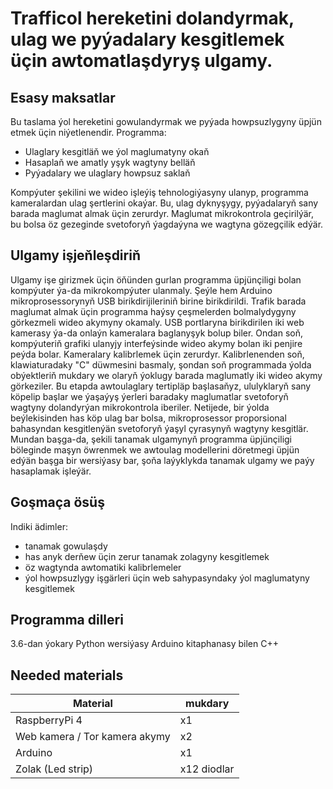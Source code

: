 # Trafficol hereketini dolandyrmak, ulag we pyýadalary kesgitlemek üçin awtomatlaşdyryş ulgamy.

## Esasy maksatlar

Bu taslama ýol hereketini gowulandyrmak we pyýada howpsuzlygyny üpjün etmek üçin niýetlenendir.
Programma:
+ Ulaglary kesgitläň we ýol maglumatyny okaň
+ Hasaplaň we amatly yşyk wagtyny belläň
+ Pyýadalary we ulaglary howpsuz saklaň

Kompýuter şekilini we wideo işleýiş tehnologiýasyny ulanyp, programma kameralardan ulag şertlerini okaýar. Bu, ulag dyknyşygy, pyýadalaryň sany barada maglumat almak üçin zerurdyr.
Maglumat mikrokontrola geçirilýär, bu bolsa öz gezeginde svetoforyň ýagdaýyna we wagtyna gözegçilik edýär.

## Ulgamy işjeňleşdiriň

Ulgamy işe girizmek üçin öňünden gurlan programma üpjünçiligi bolan kompýuter ýa-da mikrokompýuter ulanmaly. Şeýle hem Arduino mikroprosessorynyň USB birikdirijileriniň birine birikdirildi. Trafik barada maglumat almak üçin programma haýsy çeşmelerden bolmalydygyny görkezmeli
wideo akymyny okamaly. USB portlaryna birikdirilen iki web kamerasy ýa-da onlaýn kameralara baglanyşyk bolup biler.
Ondan soň, kompýuteriň grafiki ulanyjy interfeýsinde wideo akymy bolan iki penjire peýda bolar. Kameralary kalibrlemek üçin zerurdyr. Kalibrlenenden soň, klawiaturadaky "C" düwmesini basmaly, şondan soň programmada ýolda obýektleriň mukdary we olaryň ýoklugy barada maglumatly iki wideo akymy görkeziler. Bu etapda awtoulaglary tertipläp başlasaňyz, ululyklaryň sany köpelip başlar we ýaşaýyş ýerleri baradaky maglumatlar svetoforyň wagtyny dolandyrýan mikrokontrola iberiler. Netijede, bir ýolda beýlekisinden has köp ulag bar bolsa, mikroprosessor proporsional bahasyndan kesgitlenýän svetoforyň ýaşyl çyrasynyň wagtyny kesgitlär.
Mundan başga-da, şekili tanamak ulgamynyň programma üpjünçiligi böleginde maşyn öwrenmek we awtoulag modellerini döretmegi üpjün edýän başga bir wersiýasy bar, şoňa laýyklykda tanamak ulgamy we paýy hasaplamak işleýär.

## Goşmaça ösüş

Indiki ädimler:
+ tanamak gowulaşdy
+ has anyk derňew üçin zerur tanamak zolagyny kesgitlemek
+ öz wagtynda awtomatiki kalibrlemeler
+ ýol howpsuzlygy işgärleri üçin web sahypasyndaky ýol maglumatyny kesgitlemek

## Programma dilleri

3.6-dan ýokary Python wersiýasy
Arduino kitaphanasy bilen C++

## Needed materials

Material | mukdary
---------|------
RaspberryPi 4 | x1
Web kamera / Tor kamera akymy | x2
Arduino | x1
Zolak (Led strip) | x12 diodlar